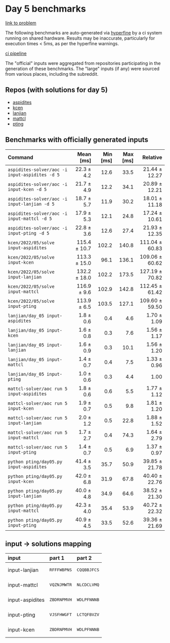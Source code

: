 # Day 5 benchmarks

[link to problem](http://adventofcode.com/2022/day/5)

The following benchmarks are auto-generated via [hyperfine](https://github.com/sharkdp/hyperfine) by a ci system running on shared hardware. Results may be inaccurate, particularly for execution times < 5ms, as per the hyperfine warnings.

[ci pipeline](http://ci.papercode.net:8080/teams/aoc2022/pipelines/aoc-compare-2022)

The "official" inputs were aggregated from repositories participating in the generation of these benchmarks. The "large" inputs (if any) were sourced from various places, including the subreddit.

## Repos (with solutions for day 5)


- [aspidites](https://github.com/aspidites/aoc2022)
- [kcen](https://github.com/kcen/AdventOfCode)
- [lanjian](https://github.com/LanJian/aoc-2022)
- [mattcl](https://github.com/mattcl/aoc2022)
- [pting](https://github.com/pting/aoc2022)

## Benchmarks with officially generated inputs
| Command | Mean [ms] | Min [ms] | Max [ms] | Relative |
|:---|---:|---:|---:|---:|
| `aspidites-solver/aoc -i input-aspidites -d 5` | 22.3 ± 4.2 | 12.6 | 33.5 | 21.44 ± 12.27 |
| `aspidites-solver/aoc -i input-kcen -d 5` | 21.7 ± 4.9 | 12.2 | 34.1 | 20.89 ± 12.21 |
| `aspidites-solver/aoc -i input-lanjian -d 5` | 18.7 ± 5.7 | 11.9 | 30.2 | 18.01 ± 11.18 |
| `aspidites-solver/aoc -i input-mattcl -d 5` | 17.9 ± 5.3 | 12.1 | 24.8 | 17.24 ± 10.61 |
| `aspidites-solver/aoc -i input-pting -d 5` | 22.8 ± 3.6 | 12.6 | 27.4 | 21.93 ± 12.35 |
| `kcen/2022/05/solve input-aspidites` | 115.4 ± 10.7 | 102.2 | 140.8 | 111.04 ± 60.83 |
| `kcen/2022/05/solve input-kcen` | 113.3 ± 15.0 | 96.1 | 136.1 | 109.06 ± 60.62 |
| `kcen/2022/05/solve input-lanjian` | 132.2 ± 18.0 | 102.2 | 173.5 | 127.19 ± 70.82 |
| `kcen/2022/05/solve input-mattcl` | 116.9 ± 9.6 | 102.9 | 142.8 | 112.45 ± 61.42 |
| `kcen/2022/05/solve input-pting` | 113.9 ± 6.5 | 103.5 | 127.1 | 109.60 ± 59.50 |
| `lanjian/day_05 input-aspidites` | 1.8 ± 0.6 | 0.4 | 4.6 | 1.70 ± 1.09 |
| `lanjian/day_05 input-kcen` | 1.6 ± 0.8 | 0.3 | 7.6 | 1.56 ± 1.17 |
| `lanjian/day_05 input-lanjian` | 1.6 ± 0.9 | 0.3 | 10.1 | 1.56 ± 1.20 |
| `lanjian/day_05 input-mattcl` | 1.4 ± 0.7 | 0.4 | 7.5 | 1.33 ± 0.96 |
| `lanjian/day_05 input-pting` | 1.0 ± 0.6 | 0.3 | 4.4 | 1.00 |
| `mattcl-solver/aoc run 5 input-aspidites` | 1.8 ± 0.6 | 0.6 | 5.5 | 1.77 ± 1.12 |
| `mattcl-solver/aoc run 5 input-kcen` | 1.9 ± 0.7 | 0.5 | 9.8 | 1.81 ± 1.20 |
| `mattcl-solver/aoc run 5 input-lanjian` | 2.0 ± 1.2 | 0.5 | 22.8 | 1.88 ± 1.52 |
| `mattcl-solver/aoc run 5 input-mattcl` | 1.7 ± 2.7 | 0.4 | 74.3 | 1.64 ± 2.79 |
| `mattcl-solver/aoc run 5 input-pting` | 1.4 ± 0.7 | 0.5 | 6.9 | 1.37 ± 0.97 |
| `python pting/day05.py input-aspidites` | 41.4 ± 3.5 | 35.7 | 50.9 | 39.85 ± 21.78 |
| `python pting/day05.py input-kcen` | 42.0 ± 6.8 | 31.9 | 67.8 | 40.40 ± 22.76 |
| `python pting/day05.py input-lanjian` | 40.0 ± 4.8 | 34.9 | 64.6 | 38.52 ± 21.30 |
| `python pting/day05.py input-mattcl` | 42.3 ± 4.0 | 35.4 | 53.9 | 40.72 ± 22.32 |
| `python pting/day05.py input-pting` | 40.9 ± 4.5 | 33.5 | 52.6 | 39.36 ± 21.69 |

## input -> solutions mapping
|input|part 1|part 2|
|:---|:---|:---|
|input-lanjian|<pre>RFFFWBPNS</pre>|<pre>CQQBBJFCS</pre>|
|input-mattcl|<pre>VQZNJMWTR</pre>|<pre>NLCDCLVMQ</pre>|
|input-aspidites|<pre>ZBDRNPMVH</pre>|<pre>WDLPFNNNB</pre>|
|input-pting|<pre>VJSFHWGFT</pre>|<pre>LCTQFBVZV</pre>|
|input-kcen|<pre>ZBDRNPMVH</pre>|<pre>WDLPFNNNB</pre>|
